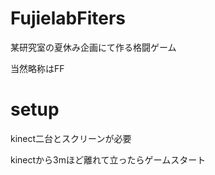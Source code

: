 # FujielabFiters

某研究室の夏休み企画にて作る格闘ゲーム

当然略称はFF

# setup

kinect二台とスクリーンが必要

kinectから3mほど離れて立ったらゲームスタート
